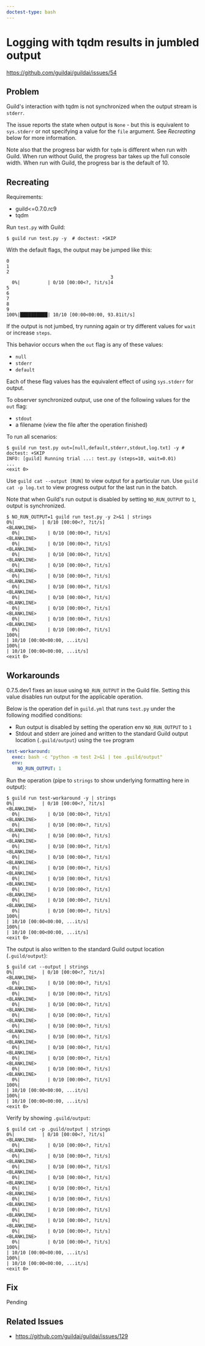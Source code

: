 ```yaml
---
doctest-type: bash
---
```


# Logging with tqdm results in jumbled output

https://github.com/guildai/guildai/issues/54

## Problem

Guild's interaction with tqdm is not synchronized when the output
stream is `stderr`.

The issue reports the state when output is `None` - but this is
equivalent to `sys.stderr` or not specifying a value for the `file`
argument. See *Recreating* below for more information.

Note also that the progress bar width for `tqdm` is different when run
with Guild. When run without Guild, the progress bar takes up the full
console width. When run with Guild, the progress bar is the default of
10.

## Recreating

Requirements:

- guild<=0.7.0.rc9
- tqdm

Run `test.py` with Guild:

    $ guild run test.py -y  # doctest: +SKIP

With the default flags, the output may be jumped like this:

```
0
1
2
                                      3
  0%|          | 0/10 [00:00<?, ?it/s]4
5
6
7
8
9
100%|██████████| 10/10 [00:00<00:00, 93.81it/s]
```

If the output is not jumbed, try running again or try different values
for `wait` or increase `steps`.

This behavior occurs when the `out` flag is any of these values:

- `null`
- `stderr`
- `default`

Each of these flag values has the equivalent effect of using
`sys.stderr` for output.

To observer synchronized output, use one of the following values for
the `out` flag:

- `stdout`
- a filename (view the file after the operation finished)

To run all scenarios:

    $ guild run test.py out=[null,default,stderr,stdout,log.txt] -y # doctest: +SKIP
    INFO: [guild] Running trial ...: test.py (steps=10, wait=0.01)
    ...
    <exit 0>

Use `guild cat --output [RUN]` to view output for a particular
run. Use `guild cat -p log.txt` to view progress output for the last
run in the batch.

Note that when Guild's run output is disabled by setting
`NO_RUN_OUTPUT` to `1`, output is synchronized.

    $ NO_RUN_OUTPUT=1 guild run test.py -y 2>&1 | strings
    0%|          | 0/10 [00:00<?, ?it/s]
    <BLANKLINE>
      0%|          | 0/10 [00:00<?, ?it/s]
    <BLANKLINE>
      0%|          | 0/10 [00:00<?, ?it/s]
    <BLANKLINE>
      0%|          | 0/10 [00:00<?, ?it/s]
    <BLANKLINE>
      0%|          | 0/10 [00:00<?, ?it/s]
    <BLANKLINE>
      0%|          | 0/10 [00:00<?, ?it/s]
    <BLANKLINE>
      0%|          | 0/10 [00:00<?, ?it/s]
    <BLANKLINE>
      0%|          | 0/10 [00:00<?, ?it/s]
    <BLANKLINE>
      0%|          | 0/10 [00:00<?, ?it/s]
    <BLANKLINE>
      0%|          | 0/10 [00:00<?, ?it/s]
    <BLANKLINE>
      0%|          | 0/10 [00:00<?, ?it/s]
    100%|
    | 10/10 [00:00<00:00, ...it/s]
    100%|
    | 10/10 [00:00<00:00, ...it/s]
    <exit 0>

## Workarounds

0.7.5.dev1 fixes an issue using `NO_RUN_OUTPUT` in the Guild
file. Setting this value disables run output for the applicable
operation.

Below is the operation def in `guild.yml` that runs `test.py` under
the following modified conditions:

- Run output is disabled by setting the operation env `NO_RUN_OUTPUT`
  to `1`
- Stdout and stderr are joined and written to the standard Guild
  output location (`.guild/output`) using the `tee` program

``` yaml
test-workaround:
  exec: bash -c "python -m test 2>&1 | tee .guild/output"
  env:
    NO_RUN_OUTPUT: 1
```

Run the operation (pipe to `strings` to show underlying formatting
here in output):

    $ guild run test-workaround -y | strings
    0%|          | 0/10 [00:00<?, ?it/s]
    <BLANKLINE>
      0%|          | 0/10 [00:00<?, ?it/s]
    <BLANKLINE>
      0%|          | 0/10 [00:00<?, ?it/s]
    <BLANKLINE>
      0%|          | 0/10 [00:00<?, ?it/s]
    <BLANKLINE>
      0%|          | 0/10 [00:00<?, ?it/s]
    <BLANKLINE>
      0%|          | 0/10 [00:00<?, ?it/s]
    <BLANKLINE>
      0%|          | 0/10 [00:00<?, ?it/s]
    <BLANKLINE>
      0%|          | 0/10 [00:00<?, ?it/s]
    <BLANKLINE>
      0%|          | 0/10 [00:00<?, ?it/s]
    <BLANKLINE>
      0%|          | 0/10 [00:00<?, ?it/s]
    <BLANKLINE>
      0%|          | 0/10 [00:00<?, ?it/s]
    100%|
    | 10/10 [00:00<00:00, ...it/s]
    100%|
    | 10/10 [00:00<00:00, ...it/s]
    <exit 0>

The output is also written to the standard Guild output location
(`.guild/output`):

    $ guild cat --output | strings
    0%|          | 0/10 [00:00<?, ?it/s]
    <BLANKLINE>
      0%|          | 0/10 [00:00<?, ?it/s]
    <BLANKLINE>
      0%|          | 0/10 [00:00<?, ?it/s]
    <BLANKLINE>
      0%|          | 0/10 [00:00<?, ?it/s]
    <BLANKLINE>
      0%|          | 0/10 [00:00<?, ?it/s]
    <BLANKLINE>
      0%|          | 0/10 [00:00<?, ?it/s]
    <BLANKLINE>
      0%|          | 0/10 [00:00<?, ?it/s]
    <BLANKLINE>
      0%|          | 0/10 [00:00<?, ?it/s]
    <BLANKLINE>
      0%|          | 0/10 [00:00<?, ?it/s]
    <BLANKLINE>
      0%|          | 0/10 [00:00<?, ?it/s]
    <BLANKLINE>
      0%|          | 0/10 [00:00<?, ?it/s]
    100%|
    | 10/10 [00:00<00:00, ...it/s]
    100%|
    | 10/10 [00:00<00:00, ...it/s]
    <exit 0>

Verify by showing `.guild/output`:

    $ guild cat -p .guild/output | strings
    0%|          | 0/10 [00:00<?, ?it/s]
    <BLANKLINE>
      0%|          | 0/10 [00:00<?, ?it/s]
    <BLANKLINE>
      0%|          | 0/10 [00:00<?, ?it/s]
    <BLANKLINE>
      0%|          | 0/10 [00:00<?, ?it/s]
    <BLANKLINE>
      0%|          | 0/10 [00:00<?, ?it/s]
    <BLANKLINE>
      0%|          | 0/10 [00:00<?, ?it/s]
    <BLANKLINE>
      0%|          | 0/10 [00:00<?, ?it/s]
    <BLANKLINE>
      0%|          | 0/10 [00:00<?, ?it/s]
    <BLANKLINE>
      0%|          | 0/10 [00:00<?, ?it/s]
    <BLANKLINE>
      0%|          | 0/10 [00:00<?, ?it/s]
    <BLANKLINE>
      0%|          | 0/10 [00:00<?, ?it/s]
    100%|
    | 10/10 [00:00<00:00, ...it/s]
    100%|
    | 10/10 [00:00<00:00, ...it/s]
    <exit 0>

## Fix

Pending

## Related Issues

- https://github.com/guildai/guildai/issues/129
